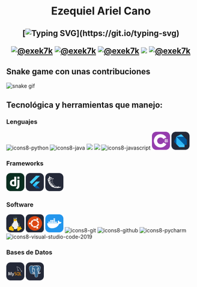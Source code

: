 <h1 align="center">
Ezequiel Ariel Cano

  
  <h2 align="center">
    
[![Typing SVG](https://readme-typing-svg.herokuapp.com?duration=3600&center=true&width=450&lines=Bienvenidos+a+mi+pagina+de+GitHub!;Yo+soy+canoezequiel7k-sys.;Estudiante+de+Programación;Y+futuro+Licenciado+en+Sistemas+!;Soy+de+Argentina+-+Buenos+Aires.)](https://git.io/typing-svg)


<p align="center">
  <a href="https://www.youtube.com/@exek7k" target="blank"><img align="center" src="https://img.shields.io/badge/YouTube-FF0000?style=for-the-badge&logo=youtube&logoColor=white" alt="@exek7k"  /></a>
	<a href="https://www.youtube.com/@exek7k" target="blank"><img align="center" src="https://img.shields.io/badge/Instagram-E4405F?style=for-the-badge&logo=instagram&logoColor=white" alt="@exek7k"  /></a>
<a href="https://www.linkedin.com/in/canoezequiel7k-sys/" target="blank"><img align="center" src="https://img.shields.io/badge/LinkedIn-0077B5?style=for-the-badge&logo=linkedin&logoColor=white" alt="@exek7k"/></a>
<a href="https://www.instagram.com/arielgonzalez7k/" target="_blank"> <img src="https://img.shields.io/badge/Instagram-E4405F?style=for-the-badge&logo=instagram&logoColor=white" target="_blank"></a>
<a href = "mailto:canoezequiel63@gmail.com" target="blank"><img align="center" src="https://img.shields.io/badge/Gmail-D14836?style=for-the-badge&logo=gmail&logoColor=white" alt="@exek7k"  /></a>
  </p>



## Snake game con unas contribuciones
![snake gif](https://github.com/null3000/null3000/blob/output/github-contribution-grid-snake.svg)

## Tecnológica y herramientas que manejo:


### Lenguajes

<p>
  


![icons8-python](https://user-images.githubusercontent.com/76852813/172720089-5ce0ea22-01c9-4444-8e70-a81501452b13.svg)
![icons8-java](https://user-images.githubusercontent.com/76852813/172716937-4574740e-2d2e-4326-af3b-4a42bad058c1.svg)
<img width ='48px' src ='https://raw.githubusercontent.com/rahulbanerjee26/githubAboutMeGenerator/main/icons/html.svg'> </a>
<img width ='48px' src ='https://raw.githubusercontent.com/rahulbanerjee26/githubAboutMeGenerator/main/icons/css.svg'> </a>
![icons8-javascript](https://user-images.githubusercontent.com/76852813/172720095-d75caaaa-c8b8-497e-a1bf-54720da5f9ed.svg)
<img width ='48px' src ='https://github.com/tandpfun/skill-icons/blob/main/icons/CS.svg'> </a>
<img width ='48px' src ='https://github.com/tandpfun/skill-icons/blob/main/icons/Dart-Dark.svg'> </a>






### Frameworks

<p>

<img width ='48px' src ='https://github.com/tandpfun/skill-icons/blob/main/icons/Django.svg'> </a>
<img width ='48px' src ='https://github.com/tandpfun/skill-icons/blob/main/icons/Flutter-Dark.svg'> </a>
<img width ='48px' src ='https://github.com/tandpfun/skill-icons/blob/main/icons/Flask-Dark.svg'> </a>



### Software

<p>

<img width ='48px' src ='https://github.com/tandpfun/skill-icons/blob/main/icons/Linux-Dark.svg'> </a>
<img width ='48px' src ='https://github.com/tandpfun/skill-icons/blob/main/icons/Ubuntu-Dark.svg'> </a>
<img width ='48px' src ='https://github.com/tandpfun/skill-icons/blob/main/icons/Docker.svg'> </a>
![icons8-git](https://user-images.githubusercontent.com/76852813/172722126-2495793f-c4f3-43cc-bfb2-14e1d6f4d3a2.svg)
![icons8-github](https://user-images.githubusercontent.com/76852813/172732353-d8b662eb-8f1c-453a-82f4-00132b440aaa.svg)
![icons8-pycharm](https://user-images.githubusercontent.com/76852813/172722267-f6f30163-ec39-4d98-a106-7c91394f4c44.svg)
![icons8-visual-studio-code-2019](https://user-images.githubusercontent.com/76852813/172722742-4c84455a-830a-4f69-8dcd-ac9437e52251.svg)






### Bases de Datos

<p>
	
<img width ='48px' src ='https://github.com/tandpfun/skill-icons/blob/main/icons/MySQL-Dark.svg'> </a>
<img width ='48px' src ='https://github.com/tandpfun/skill-icons/blob/main/icons/PostgreSQL-Dark.svg'> </a>





	
